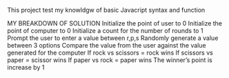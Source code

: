 This project test my knowldgw of basic Javacript syntax and function

MY BREAKDOWN OF SOLUTION
Initialize the point of user to 0
Initialize the point of computer to 0
Initialize a count for the number of rounds to 1
Prompt the user to enter a value between r,p,s 
Randomly generate a value between 3 options
Compare the value from the user against the value generated for the computer
If rock vs scissors = rock wins
	If scissors  vs paper = scissor wins
	If paper vs rock = paper wins
The winner’s point is increase by 1	